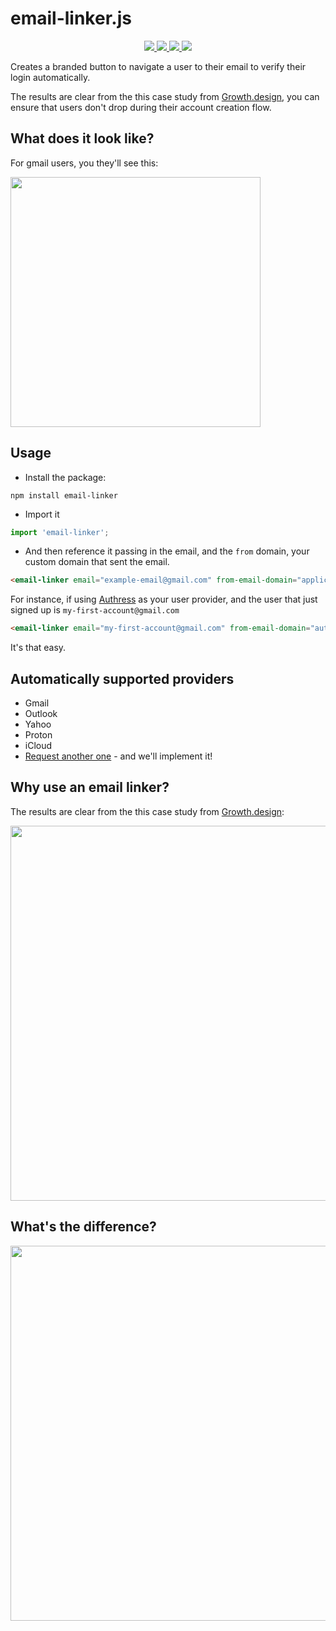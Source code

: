 # email-linker.js
<p align="center">
    <a href="./LICENSE" alt="apache 2.0 license">
      <img src="https://img.shields.io/badge/license-Apache%202.0-blue.svg">
    </a>
    <a href="https://badge.fury.io/js/email-linker" alt="npm version">
        <img src="https://badge.fury.io/js/email-linker.svg">
    </a>
    <a href="https://badge.fury.io/js/email-linker" alt="npm version">
      <img src="https://badgen.net/bundlephobia/minzip/email-linker?color=green">
    </a>
    <a href="https://www.webcomponents.org/element/email-linker" alt="published on webcomponents.org">
        <img src="https://img.shields.io/badge/webcomponents.org-Email%20Linker-blue.svg?style=social">
    </a>
</p>

Creates a branded button to navigate a user to their email to verify their login automatically.

The results are clear from the this case study from [Growth.design](https://growth.design/sniper-link#experiment-result), you can ensure that users don't drop during their account creation flow.

## What does it look like?
For gmail users, you they'll see this:

<img src="https://user-images.githubusercontent.com/5056218/206877156-b7c2df3f-2ec1-4169-bb03-2f58f015f153.png" width="400">

## Usage

* Install the package:

`npm install email-linker`

* Import it

```js
import 'email-linker';
```

* And then reference it passing in the email, and the `from` domain, your custom domain that sent the email.

```html
<email-linker email="example-email@gmail.com" from-email-domain="application.custom-domain.com" />
```

For instance, if using [Authress](https://authress.io) as your user provider, and the user that just signed up is `my-first-account@gmail.com`

```html
<email-linker email="my-first-account@gmail.com" from-email-domain="authress.io"></email-linker>
```

It's that easy.

## Automatically supported providers
* Gmail
* Outlook
* Yahoo
* Proton
* iCloud
* [Request another one](https://github.com/Rhosys/email-linker/issues) - and we'll implement it!


## Why use an email linker?

The results are clear from the this case study from [Growth.design](https://growth.design/sniper-link#experiment-result):

<img src="https://user-images.githubusercontent.com/5056218/206877116-3330761d-3600-4490-8642-3e2c3d5fe434.gif" width="600">

## What's the difference?

<img src="https://growth.design/_next/image?url=%2F_next%2Fstatic%2Fmedia%2Fsniper-link-ab-test-experiment.3bb49b89.png&w=3840&q=75" width="600">

